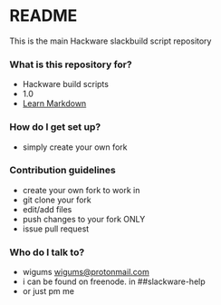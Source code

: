 # README #

This is the main Hackware slackbuild script repository

### What is this repository for? ###

* Hackware build scripts
* 1.0
* [Learn Markdown](https://bitbucket.org/tutorials/markdowndemo)

### How do I get set up? ###

* simply create your own fork

### Contribution guidelines ###

* create your own fork to work in
* git clone your fork
* edit/add files
* push changes to your fork ONLY
* issue pull request

### Who do I talk to? ###

* wigums <wigums@protonmail.com>
* i can be found on freenode. in ##slackware-help
* or just pm me
